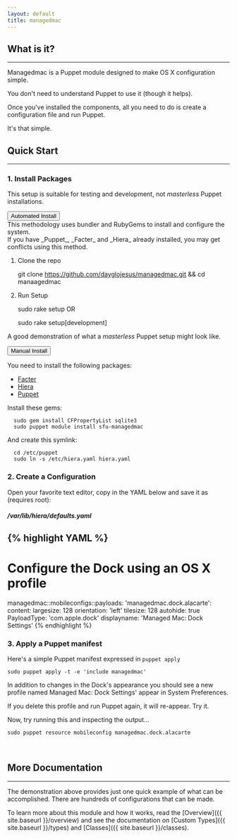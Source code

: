 ```yaml
---
layout: default
title: managedmac
---
```

## What is it?
---
Managedmac is a Puppet module designed to make OS X configuration simple.

You don't need to understand Puppet to use it (though it helps).

Once you've installed the components, all you need to do is create a configuration file and run Puppet.

It's that simple.

<a id="quickstart"></a>
## Quick Start
---
### 1. Install Packages

This setup is suitable for testing and development, not _masterless_ Puppet installations.

<button type="button" class="btn btn-info btn-custom" data-toggle="collapse" data-target="#super-quick">
  Automated Install
</button>
<div id="super-quick" class="collapse">
  <div class="alert  alert-danger" role="alert">
    <span class="glyphicon glyphicon-exclamation-sign" aria-hidden="true"></span>
    This methodology uses bundler and RubyGems to install and configure the system.<br>
    If you have _Puppet_, _Facter_ and _Hiera_ already installed, you may get conflicts using this method.
  </div>

  1. Clone the repo

        git clone https://github.com/dayglojesus/managedmac.git && cd manaagedmac

  2. Run Setup

        sudo rake setup
OR

        sudo rake setup[development]

</div>

A good demonstration of what a _masterless_ Puppet setup might look like.

<button type="button" class="btn btn-success btn-custom" data-toggle="collapse" data-target="#manual-install">
  Manual Install
</button>
<div id="manual-install" class="collapse">

  You need to install the following packages:

  * [Facter](https://downloads.puppetlabs.com/mac/)
  * [Hiera](https://downloads.puppetlabs.com/mac/)
  * [Puppet](https://downloads.puppetlabs.com/mac/)

Install these gems:

      sudo gem install CFPropertyList sqlite3
      sudo puppet module install sfu-managedmac

And create this symlink:

      cd /etc/puppet
      sudo ln -s /etc/hiera.yaml hiera.yaml

</div>


### 2. Create a Configuration

Open your favorite text editor, copy in the YAML below and save it as (requires root):

##### /var/lib/hiera/defaults.yaml

{% highlight YAML %}
---
# Configure the Dock using an OS X profile
managedmac::mobileconfigs::payloads:
  'managedmac.dock.alacarte':
    content:
      largesize: 128
      orientation: 'left'
      tilesize: 128
      autohide: true
      PayloadType: 'com.apple.dock'
    displayname: 'Managed Mac: Dock Settings'
{% endhighlight %}

### 3. Apply a Puppet manifest

Here's a simple Puppet manifest expressed in `puppet apply`

    sudo puppet apply -t -e 'include managedmac'

In addition to changes in the Dock's appearance you should see a new profile named Managed Mac: Dock Settings' appear in System Preferences.

If you delete this profile and run Puppet again, it will re-appear. Try it.

Now, try running this and inspecting the output...

    sudo puppet resource mobileconfig managedmac.dock.alacarte

<br>

## More Documentation
---
The demonstration above provides just one quick example of what can be accomplished. There are hundreds of configurations that can be made.

To learn more about this module and how it works, read the [Overview]({{ site.baseurl }}/overview) and see the documentation on [Custom Types]({{ site.baseurl }}/types) and [Classes]({{ site.baseurl }}/classes).

